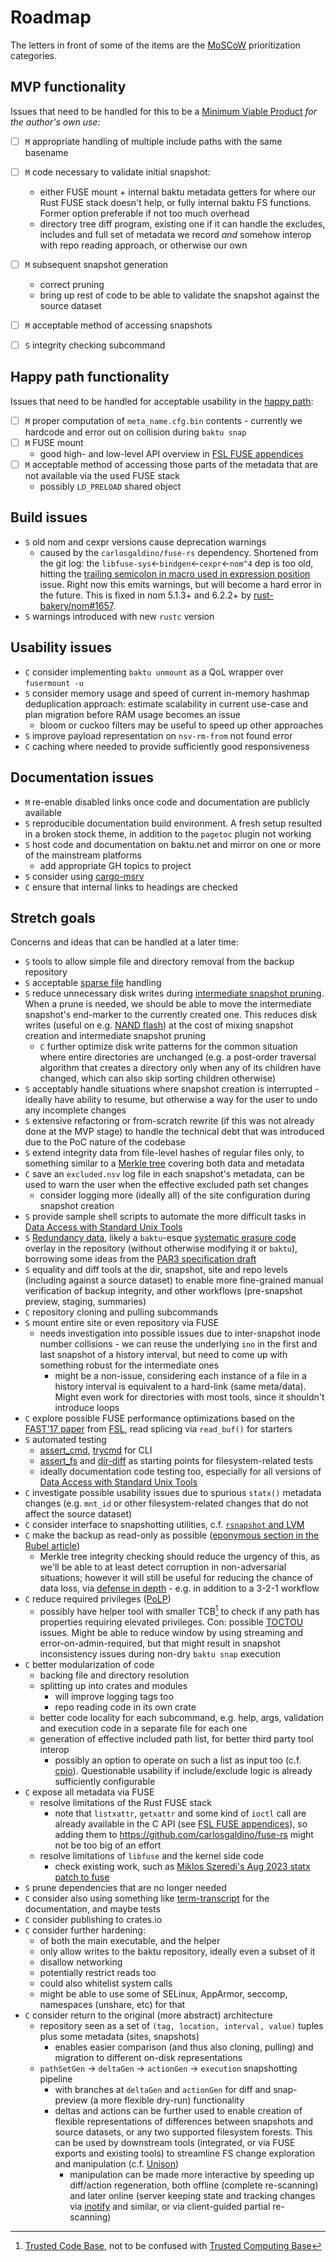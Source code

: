 # Roadmap

The letters in front of some of the items are the [MoSCoW](https://en.wikipedia.org/wiki/MoSCoW_method) prioritization categories.


## MVP functionality

Issues that need to be handled for this to be a [Minimum Viable Product](https://en.wikipedia.org/wiki/Minimum_viable_product) *for the author's own use*:

* [ ] `M` appropriate handling of multiple include paths with the same basename
* [ ] `M` code necessary to validate initial snapshot:
    * either FUSE mount + internal baktu metadata getters for where our Rust FUSE stack doesn't help, or fully internal baktu FS functions. Former option preferable if not too much overhead
    * directory tree diff program, existing one if it can handle the excludes, includes and full set of metadata we record *and* somehow interop with repo reading approach, or otherwise our own
* [ ] `M` subsequent snapshot generation
    * correct pruning
    * bring up rest of code to be able to validate the snapshot against the source dataset
* [ ] `M` acceptable method of accessing snapshots
* [ ] `S` integrity checking subcommand


## Happy path functionality

Issues that need to be handled for acceptable usability in the [happy path](https://en.wikipedia.org/wiki/Happy_path):

* [ ] `M` proper computation of `meta_name.cfg.bin` contents - currently we hardcode and error out on collision during `baktu snap`
* [ ] `M` FUSE mount
    * good high- and low-level API overview in [FSL FUSE appendices]
* [ ] `M` acceptable method of accessing those parts of the metadata that are not available via the used FUSE stack
    * possibly `LD_PRELOAD` shared object


## Build issues

* `S` old nom and cexpr versions cause deprecation warnings
    * caused by the `carlosgaldino/fuse-rs` dependency. Shortened from the git log: the `libfuse-sys`<-`bindgen`<-`cexpr`<-`nom^4` dep is too old, hitting the [trailing semicolon in macro used in expression position](https://github.com/rust-lang/rust/issues/79813) issue. Right now this emits warnings, but will become a hard error in the future. This is fixed in nom 5.1.3+ and 6.2.2+ by [rust-bakery/nom#1657](https://github.com/rust-bakery/nom/pull/1657).
* `S` warnings introduced with new `rustc` version


## Usability issues

* `C` consider implementing `baktu unmount` as a QoL wrapper over `fusermount -u`
* `S` consider memory usage and speed of current in-memory hashmap deduplication approach: estimate scalability in current use-case and plan migration before RAM usage becomes an issue
    * bloom or cuckoo filters may be useful to speed up other approaches
* `S` improve payload representation on `nsv-rm-from` not found error
* `C` caching where needed to provide sufficiently good responsiveness


## Documentation issues

* `M` re-enable disabled links once code and documentation are publicly available
* `S` reproducible documentation build environment. A fresh setup resulted in a broken stock theme, in addition to the `pagetoc` plugin not working
* `S` host code and documentation on baktu.net and mirror on one or more of the mainstream platforms
    * add appropriate GH topics to project
* `S` consider using [cargo-msrv](https://github.com/foresterre/cargo-msrv)
* `C` ensure that internal links to headings are checked


## Stretch goals

Concerns and ideas that can be handled at a later time:

* `S` tools to allow simple file and directory removal from the backup repository
* `S` acceptable [sparse file](https://en.wikipedia.org/wiki/Sparse_file) handling
* `S` reduce unnecessary disk writes during [intermediate snapshot pruning](repositories/v1/index.md#history-intervals). When a prune is needed, we should be able to move the intermediate snapshot's end-marker to the currently created one. This reduces disk writes (useful on e.g. [NAND flash](https://en.wikipedia.org/wiki/Flash_memory#Memory_wear)) at the cost of mixing snapshot creation and intermediate snapshot pruning
    * `C` further optimize disk write patterns for the common situation where entire directories are unchanged (e.g. a post-order traversal algorithm that creates a directory only when any of its children have changed, which can also skip sorting children otherwise)
* `S` acceptably handle situations where snapshot creation is interrupted - ideally have ability to resume, but otherwise a way for the user to undo any incomplete changes
* `S` extensive refactoring or from-scratch rewrite (if this was not already done at the MVP stage) to handle the technical debt that was introduced due to the PoC nature of the codebase
* `S` extend integrity data from file-level hashes of regular files only, to something similar to a [Merkle tree](https://en.wikipedia.org/wiki/Merkle_tree) covering both data and metadata
* `C` save an `excluded.nsv` log file in each snapshot's metadata, can be used to warn the user when the effective excluded path set changes
    * consider logging more (ideally all) of the site configuration during snapshot creation
* `S` provide sample shell scripts to automate the more difficult tasks in [Data Access with Standard Unix Tools](repositories/v1/access-with-unix-tools.md)
* `S` [Redundancy data](https://en.wikipedia.org/wiki/Error_correction_code), likely a `baktu`-esque [systematic erasure code](https://en.wikipedia.org/wiki/Systematic_code) overlay in the repository (without otherwise modifying it or `baktu`), borrowing some ideas from the [PAR3 specification draft](https://parchive.github.io/doc/Parity_Volume_Set_Specification_v3.0.html)
* `S` equality and diff tools at the dir, snapshot, site and repo levels (including against a source dataset) to enable more fine-grained manual verification of backup integrity, and other workflows (pre-snapshot preview, staging, summaries)
* `C` repository cloning and pulling subcommands
* `S` mount entire site or even repository via FUSE
    * needs investigation into possible issues due to inter-snapshot inode number collisions - we can reuse the underlying `ino` in the first and last snapshot of a history interval, but need to come up with something robust for the intermediate ones
        * might be a non-issue, considering each instance of a file in a history interval is equivalent to a hard-link (same meta/data). Might even work for directories with most tools, since it shouldn't introduce loops
* `C` explore possible FUSE performance optimizations based on the [FAST'17 paper](https://www.usenix.org/conference/fast17/technical-sessions/presentation/vangoor) from [FSL], read splicing via `read_buf()` for starters
* `S` automated testing
    * [assert_cmd](https://github.com/assert-rs/assert_cmd), [trycmd](https://github.com/assert-rs/trycmd) for CLI
    * [assert_fs](https://github.com/assert-rs/assert_fs) and [dir-diff](https://github.com/assert-rs/dir-diff) as starting points for filesystem-related tests
    * ideally documentation code testing too, especially for all versions of [Data Access with Standard Unix Tools](repositories/v1/access-with-unix-tools.md)
* `C` investigate possible usability issues due to spurious `statx()` metadata changes (e.g. `mnt_id` or other filesystem-related changes that do not affect the source dataset)
* `C` consider interface to snapshotting utilities, c.f. [`rsnapshot` and LVM](https://www.mankier.com/1/rsnapshot#Configuration-linux_lvm_cmd_lvcreate)
* `C` make the backup as read-only as possible ([eponymous section in the Rubel article](http://www.mikerubel.org/computers/rsync_snapshots/#ReadOnly))
    * Merkle tree integrity checking should reduce the urgency of this, as we'll be able to at least detect corruption in non-adversarial situations; however it will still be useful for reducing the chance of data loss, via [defense in depth](https://en.wikipedia.org/wiki/Defense_in_depth_(computing)) - e.g. in addition to a 3-2-1 workflow
* `C` reduce required privileges ([PoLP](https://en.wikipedia.org/wiki/Principle_of_least_privilege))
    * possibly have helper tool with smaller TCB[^TCB] to check if any path has properties requiring elevated privileges. Con: possible [TOCTOU](https://en.wikipedia.org/wiki/Time-of-check_to_time-of-use) issues. Might be able to reduce window by using streaming and error-on-admin-required, but that might result in snapshot inconsistency issues during non-dry `baktu snap` execution
* `C` better modularization of code
    * backing file and directory resolution
    * splitting up into crates and modules
        * will improve logging tags too
        * repo reading code in its own crate
    * better code locality for each subcommand, e.g. help, args, validation and execution code in a separate file for each one
    * generation of effective included path list, for better third party tool interop
        * possibly an option to operate on such a list as input too (c.f. [cpio](https://www.mankier.com/1/cpio)). Questionable usability if include/exclude logic is already sufficiently configurable
* `C` expose all metadata via FUSE
    * resolve limitations of the Rust FUSE stack
        * note that `listxattr`, `getxattr` and some kind of `ioctl` call are already available in the C API (see [FSL FUSE appendices]), so adding them to <https://github.com/carlosgaldino/fuse-rs> might not be too big of an effort
    * resolve limitations of `libfuse` and the kernel side code
        * check existing work, such as [Miklos Szeredi's Aug 2023 statx patch to fuse](https://lwn.net/Articles/941067/)
* `S` prune dependencies that are no longer needed
* `C` consider also using something like [term-transcript](https://github.com/slowli/term-transcript) for the documentation, and maybe tests
* `C` consider publishing to crates.io
* `C` consider further hardening:
    * of both the main executable, and the helper
    * only allow writes to the baktu repository, ideally even a subset of it
    * disallow networking
    * potentially restrict reads too
    * could also whitelist system calls
    * might be able to use some of SELinux, AppArmor, seccomp, namespaces (unshare, etc) for that
* `C` consider return to the original (more abstract) architecture
    * repository seen as a set of `(tag, location, interval, value)` tuples plus some metadata (sites, snapshots)
        * enables easier comparison (and thus also cloning, pulling) and migration to different on-disk representations
    * `pathSetGen` -> `deltaGen` -> `actionGen` -> `execution` snapshotting pipeline
        * with branches at `deltaGen` and `actionGen` for diff and snap-preview (a more flexible dry-run) functionality
        * deltas and actions can be further used to enable creation of flexible representations of differences between snapshots and source datasets, or any two supported filesystem forests. This can be used by downstream tools (integrated, or via FUSE exports and existing tools) to streamline FS change exploration and manipulation (c.f. [Unison](https://www.cis.upenn.edu/~bcpierce/unison/))
            * manipulation can be made more interactive by speeding up diff/action regeneration, both offline (complete re-scanning) and later online (server keeping state and tracking changes via [inotify](https://en.wikipedia.org/wiki/Inotify) and similar, or via client-guided partial re-scanning)


[^TCB]: [Trusted Code Base](https://www.google.com/search?q=%22trusted+code+base%22), not to be confused with [Trusted Computing Base](https://en.wikipedia.org/wiki/Trusted_computing_base)

[FSL]: https://www.fsl.cs.stonybrook.edu/all-pubs.html
[FSL FUSE appendices]: https://www.fsl.cs.stonybrook.edu/docs/fuse/fuse-article-appendices.html